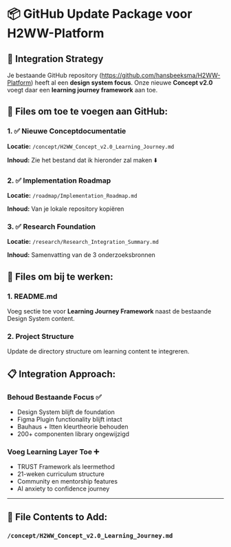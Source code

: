 # 📦 GitHub Update Package voor H2WW-Platform

## 🎯 Integration Strategy

Je bestaande GitHub repository (https://github.com/hansbeeksma/H2WW-Platform) heeft al een **design system focus**. Onze nieuwe **Concept v2.0** voegt daar een **learning journey framework** aan toe.

## 📁 Files om toe te voegen aan GitHub:

### 1. ✅ Nieuwe Conceptdocumentatie
**Locatie:** `/concept/H2WW_Concept_v2.0_Learning_Journey.md`

**Inhoud:** Zie het bestand dat ik hieronder zal maken ⬇️

### 2. ✅ Implementation Roadmap
**Locatie:** `/roadmap/Implementation_Roadmap.md`

**Inhoud:** Van je lokale repository kopiëren

### 3. ✅ Research Foundation
**Locatie:** `/research/Research_Integration_Summary.md`

**Inhoud:** Samenvatting van de 3 onderzoeksbronnen

## 🔄 Files om bij te werken:

### 1. README.md
Voeg sectie toe voor **Learning Journey Framework** naast de bestaande Design System content.

### 2. Project Structure
Update de directory structure om learning content te integreren.

## 📋 Integration Approach:

### Behoud Bestaande Focus ✅
- Design System blijft de foundation
- Figma Plugin functionality blijft intact
- Bauhaus + Itten kleurtheorie behouden
- 200+ componenten library ongewijzigd

### Voeg Learning Layer Toe ➕
- TRUST Framework als leermethod
- 21-weken curriculum structure
- Community en mentorship features
- AI anxiety to confidence journey

---

## 📄 File Contents to Add:

### `/concept/H2WW_Concept_v2.0_Learning_Journey.md`